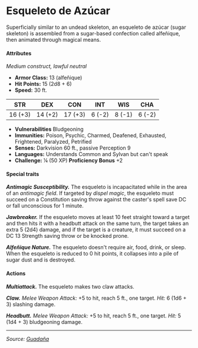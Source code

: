# Esqueleto de Azúcar

Superficially similar to an undead skeleton, an esqueleto de azúcar (sugar skeleton) is assembled from a sugar-based confection called alfeñique, then animated through magical means.

#### Attributes

_Medium construct, lawful neutral_

- **Armor Class:** 13 (alfeñique)
- **Hit Points:** 15 (2d8 + 6)
- **Speed:** 30 ft.

|  STR  |  DEX  |  CON  |  INT  |  WIS  |  CHA  |
|:-----:|:-----:|:-----:|:-----:|:-----:|:-----:|
|16 (+3)|14 (+2)|17 (+3)| 6 (-2)| 8 (-1)| 6 (-2)|

- **Vulnerabilities** Bludgeoning
- **Immunities:** Poison, Psychic, Charmed, Deafened, Exhausted, Frightened, Paralyzed, Petrified
- **Senses:** Darkvision 60 ft., passive Perception 9
- **Languages:** Understands Common and Sylvan but can't speak
- **Challenge:** ¼ (50 XP) **Proficiency Bonus** +2

#### Special traits

_**Antimagic Susceptibility.**_ The esqueleto is incapacitated while in the area of an _antimagic field_. If targeted by _dispel magic_, the esqueleto must succeed on a Constitution saving throw against the caster's spell save DC or fall unconscious for 1 minute.

_**Jawbreaker.**_ If the esqueleto moves at least 10 feet straight toward a target and then hits it with a headbutt attack on the same turn, the target takes an extra 5 (2d4) damage, and if the target is a creature, it must succeed on a DC 13 Strength saving throw or be knocked prone.

_**Alfeñique Nature.**_ The esqueleto doesn't require air, food, drink, or sleep. When the esqueleto is reduced to 0 hit points, it collapses into a pile of sugar dust and is destroyed.

#### Actions

_**Multiattack.**_ The esqueleto makes two claw attacks.

_**Claw.**_ _Melee Weapon Attack:_ +5 to hit, reach 5 ft., one target. _Hit:_ 6 (1d6 + 3) slashing damage.

_**Headbutt.**_ _Melee Weapon Attack:_ +5 to hit, reach 5 ft., one target. _Hit:_ 5 (1d4 + 3) bludgeoning damage.

---

_Source: [Guadaña](https://github.com/mpanighetti/dnd5e-adventures/blob/main/tier-2/guadana.md)_
